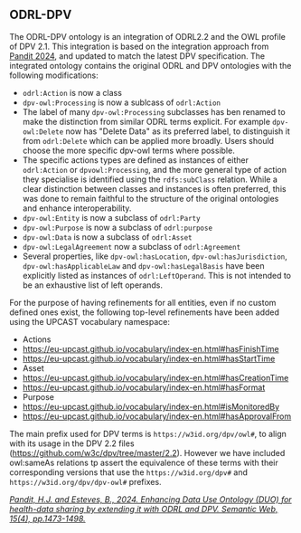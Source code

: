 ## ODRL-DPV

The ODRL-DPV ontology is an integration of ODRL2.2 and the OWL profile of DPV 2.1. This integration is based on the integration approach from [Pandit 2024](https://content.iospress.com/articles/semantic-web/sw243583), and updated to match the latest DPV specification. The integrated ontology contains the original ODRL and DPV ontologies with the following modifications:

* `odrl:Action` is now a class
* `dpv-owl:Processing` is now a sublcass of `odrl:Action`
* The label of many `dpv-owl:Processing` subclasses has ben renamed to make the distinction from similar ODRL terms explicit. For example `dpv-owl:Delete` now has "Delete Data" as its preferred label, to distinguish it from `odrl:Delete` which can be applied more broadly. Users should choose the more specific dpv-owl terms where possible.
* The specific actions types are defined as instances of either `odrl:Action` or `dpvowl:Processing`, and the more general type of action they specialise is identified using the `rdfs:subClass` relation. While a clear distinction between classes and instances is often preferred, this was done to remain faithful to the structure of the original ontologies and enhance interoperability.
* `dpv-owl:Entity` is now a subclass of `odrl:Party`
* `dpv-owl:Purpose` is now a subclass of `odrl:purpose`
* `dpv-owl:Data` is now a subclass of `odrl:Asset`
* `dpv-owl:LegalAgreement` now a subclass of `odrl:Agreement`
* Several properties, like `dpv-owl:hasLocation`, `dpv-owl:hasJurisdiction`, `dpv-owl:hasApplicableLaw` and `dpv-owl:hasLegalBasis` have been explicitly listed as instances of `odrl:LeftOperand`. This is not intended to be an exhaustive list of left operands.

For the purpose of having refinements for all entities, even if no custom defined ones exist, the following top-level refinements have been added using the UPCAST vocabulary namespace:
* Actions
 * https://eu-upcast.github.io/vocabulary/index-en.html#hasFinishTime
 * https://eu-upcast.github.io/vocabulary/index-en.html#hasStartTime
* Asset
 * https://eu-upcast.github.io/vocabulary/index-en.html#hasCreationTime
 * https://eu-upcast.github.io/vocabulary/index-en.html#hasFormat
* Purpose
 * https://eu-upcast.github.io/vocabulary/index-en.html#isMonitoredBy
 * https://eu-upcast.github.io/vocabulary/index-en.html#hasApprovalFrom

The main prefix used for DPV terms is `https://w3id.org/dpv/owl#`, to align with its usage in the DPV 2.2 files (https://github.com/w3c/dpv/tree/master/2.2). However we have included owl:sameAs relations tp assert the equivalence of these terms with their corresponding versions that use the `https://w3id.org/dpv#` and `https://w3id.org/dpv/dpv-owl#` prefixes.

[*Pandit, H.J. and Esteves, B., 2024. Enhancing Data Use Ontology (DUO) for health-data sharing by extending it with ODRL and DPV. Semantic Web, 15(4), pp.1473-1498.*](https://content.iospress.com/articles/semantic-web/sw243583)
